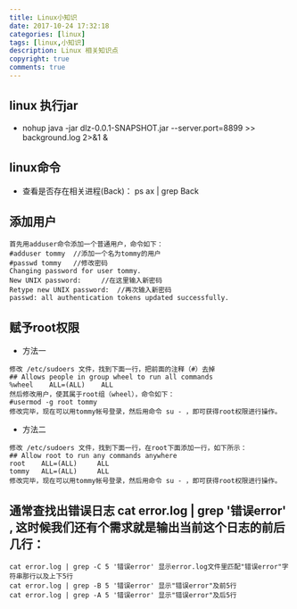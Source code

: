 ```yaml
---
title: Linux小知识
date: 2017-10-24 17:32:18
categories: [linux]
tags: [linux,小知识]
description: Linux 相关知识点
copyright: true
comments: true
---
```

<!-- more -->
## linux 执行jar

* nohup java -jar dlz-0.0.1-SNAPSHOT.jar --server.port=8899  >> background.log 2>&1  &

## linux命令

* 查看是否存在相关进程(Back)： ps ax | grep Back	

## 添加用户
```
首先用adduser命令添加一个普通用户，命令如下：
#adduser tommy  //添加一个名为tommy的用户
#passwd tommy   //修改密码
Changing password for user tommy.
New UNIX password:     //在这里输入新密码
Retype new UNIX password:  //再次输入新密码
passwd: all authentication tokens updated successfully.

```

## 赋予root权限

* 方法一
```
修改 /etc/sudoers 文件，找到下面一行，把前面的注释（#）去掉
## Allows people in group wheel to run all commands
%wheel    ALL=(ALL)    ALL
然后修改用户，使其属于root组（wheel），命令如下：
#usermod -g root tommy
修改完毕，现在可以用tommy帐号登录，然后用命令 su - ，即可获得root权限进行操作。

```

* 方法二

```
修改 /etc/sudoers 文件，找到下面一行，在root下面添加一行，如下所示：
## Allow root to run any commands anywhere
root    ALL=(ALL)     ALL
tommy   ALL=(ALL)     ALL
修改完毕，现在可以用tommy帐号登录，然后用命令 su - ，即可获得root权限进行操作。

```

## 通常查找出错误日志 cat error.log | grep '错误error' , 这时候我们还有个需求就是输出当前这个日志的前后几行：
```
cat error.log | grep -C 5 '错误error' 显示error.log文件里匹配"错误error"字符串那行以及上下5行
cat error.log | grep -B 5 '错误error' 显示"错误error"及前5行
cat error.log | grep -A 5 '错误error' 显示"错误error"及后5行
```